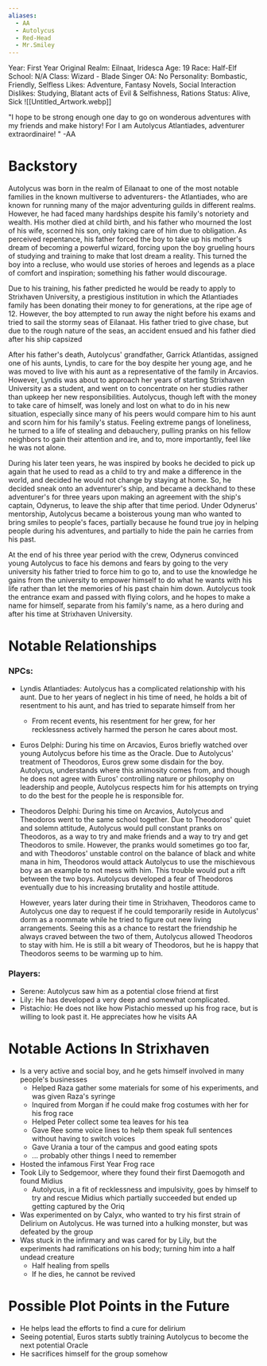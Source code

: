 ```yaml
---
aliases:
  - AA
  - Autolycus
  - Red-Head
  - Mr.Smiley
---
```

Year: First Year
Original Realm: Eilnaat, Iridesca
Age: 19
Race: Half-Elf
School: N/A
Class: Wizard - Blade Singer
OA: No
Personality: Bombastic, Friendly, Selfless
Likes: Adventure, Fantasy Novels, Social Interaction
Dislikes: Studying, Blatant acts of Evil & Selfishness, Rations
Status: Alive, Sick
![[Untitled_Artwork.webp]]

"I hope to be strong enough one day to go on wonderous adventures with my friends and make history! For I am Autolycus Atlantiades, adventurer extraordinaire! " -AA
# Backstory

Autolycus was born in the realm of Eilanaat to one of the most notable families in the known multiverse to adventurers- the Atlantiades, who are known for running many of the major adventuring guilds in different realms. However, he had faced many hardships despite his family's notoriety and wealth. His mother died at child birth, and his father who mourned the lost of his wife, scorned his son, only taking care of him due to obligation. As perceived repentance, his father forced the boy to take up his mother's dream of becoming a powerful wizard, forcing upon the boy grueling hours of studying and training to make that lost dream a reality. This turned the boy into a recluse, who would use stories of heroes and legends as a place of comfort and inspiration; something his father would discourage. 

Due to his training, his father predicted he would be ready to apply to Strixhaven University, a prestigious institution in which the Atlantiades family has been donating their money to for generations, at the ripe age of 12. However, the boy attempted to run away the night before his exams and tried to sail the stormy seas of Eilanaat. His father tried to give chase, but due to the rough nature of the seas, an accident ensued and his father died after his ship capsized

After his father's death, Autolycus' grandfather, Garrick Atlantidas, assigned one of his aunts, Lyndis, to care for the boy despite her young age, and he was moved to live with his aunt as a representative of the family in Arcavios. However, Lyndis was about to approach her years of starting Strixhaven University as a student, and went on to concentrate on her studies rather than upkeep her new responsibilities. Autolycus, though left with the money to take care of himself, was lonely and lost on what to do in his new situation, especially since many of his peers would compare him to his aunt and scorn him for his family's status. Feeling extreme pangs of loneliness, he turned to a life of stealing and debauchery, pulling pranks on his fellow neighbors to gain their attention and ire, and to, more importantly, feel like he was not alone. 

During his later teen years, he was inspired by books he decided to pick up again that he used to read as a child to try and make a difference in the world, and decided he would not change by staying at home. So, he decided sneak onto an adventurer's ship, and became a deckhand to these adventurer's for three years upon making an agreement with the ship's captain, Odynerus, to leave the ship after that time period. Under Odynerus' mentorship, Autolycus became a boisterous young man who wanted to bring smiles to people's faces, partially because he found true joy in helping people during his adventures, and partially to hide the pain he carries from his past.

At the end of his three year period with the crew, Odynerus convinced young Autolycus to face his demons and fears by going to the very university his father tried to force him to go to, and to use the knowledge he gains from the university to empower himself to do what he wants with his life rather than let the memories of his past chain him down. Autolycus took the entrance exam and passed with flying colors, and he hopes to make a name for himself, separate from his family's name, as a hero during and after his time at Strixhaven University. 

# Notable Relationships

### NPCs:
- Lyndis Atlantiades: Autolycus has a complicated relationship with his aunt. Due to her years of neglect in his time of need, he holds a bit of resentment to his aunt, and has tried to separate himself from her
	- From recent events, his resentment for her grew, for her recklessness actively harmed the person he cares about most. 
- Euros Delphi: During his time on Arcavios, Euros briefly watched over young Autolycus before his time as the Oracle. Due to Autolycus' treatment of Theodoros, Euros grew some disdain for the boy. Autolycus, understands where this animosity comes from, and though he does not agree with Euros' controlling nature or philosophy on leadership and people, Autolycus respects him for his attempts on trying to do the best for the people he is responsible for. 
- Theodoros Delphi: During his time on Arcavios, Autolycus and Theodoros went to the same school together. Due to Theodoros' quiet and solemn attitude, Autolycus would pull constant pranks on Theodoros, as a way to try and make friends and a way to try and get Theodoros to smile. However, the pranks would sometimes go too far, and with Theodoros' unstable control on the balance of black and white mana in him, Theodoros would attack Autolycus to use the mischievous boy as an example to not mess with him. This trouble would put a rift between the two boys. Autolycus developed a fear of Theodoros eventually due to his increasing brutality and hostile attitude.

  However, years later during their time in Strixhaven, Theodoros came to Autolycus one day to request if he could temporarily reside in Autolycus' dorm as a roommate while he tried to figure out new living arrangements. Seeing this as a chance to restart the friendship he always craved between the two of them, Autolycus allowed Theodoros to stay with him. He is still a bit weary of Theodoros, but he is happy that Theodoros seems to be warming up to him. 
### Players:
- Serene: Autolycus saw him as a potential close friend at first 
- Lily: He has developed a very deep and somewhat complicated.
- Pistachio: He does not like how Pistachio messed up his frog race, but is willing to look past it. He appreciates how he visits AA 

# Notable Actions In Strixhaven
- Is a very active and social boy, and he gets himself involved in many people's businesses
	- Helped Raza gather some materials for some of his experiments, and was given Raza's syringe 
	- Inquired from Morgan if he could make frog costumes with her for his frog race
	- Helped Peter collect some tea leaves for his tea
	- Gave Ree some voice lines to help them speak full sentences without having to switch voices
	- Gave Urania a tour of the campus and good eating spots
	- ... probably other things I need to remember
- Hosted the infamous First Year Frog race
- Took Lily to Sedgemoor, where they found their first Daemogoth and found Midius
	- Autolycus, in a fit of recklessness and impulsivity, goes by himself to try and rescue Midius which partially succeeded but ended up getting captured by the Oriq
- Was experimented on by Calyx, who wanted to try his first strain of Delirium on Autolycus. He was turned into a hulking monster, but was defeated by the group
- Was stuck in the infirmary and was cared for by Lily, but the experiments had ramifications on his body; turning him into a half undead creature
	- Half healing from spells
	- If he dies, he cannot be revived
# Possible Plot Points in the Future
- He helps lead the efforts to find a cure for delirium
- Seeing potential, Euros starts subtly training Autolycus to become the next potential Oracle
- He sacrifices himself for the group somehow